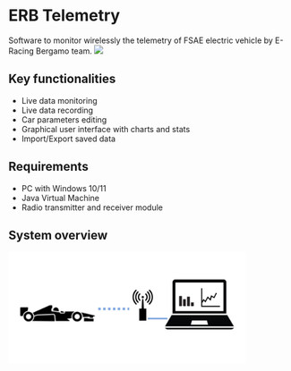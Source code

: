 # ERB Telemetry
Software to monitor wirelessly the telemetry of FSAE electric vehicle by E-Racing Bergamo team.
<img src="https://github.com/nonfederico/ERBTelemetry/blob/main/Img/IMG004.jpeg" height="200">

## Key functionalities
* Live data monitoring
* Live data recording
* Car parameters editing 
* Graphical user interface with charts and stats 
* Import/Export saved data

## Requirements
* PC with Windows 10/11
* Java Virtual Machine
* Radio transmitter and receiver module

## System overview
<img src="https://github.com/nonfederico/ERBTelemetry/blob/main/Img/IMG001.png" height="200">
